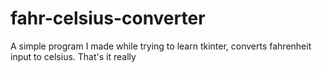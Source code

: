 # fahr-celsius-converter
A simple program I made while trying to learn tkinter, converts fahrenheit input to celsius. That's it really
